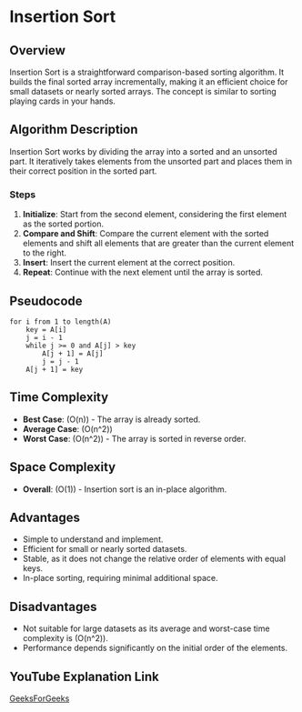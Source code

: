 # Insertion Sort

## Overview

Insertion Sort is a straightforward comparison-based sorting algorithm. It builds the final sorted array incrementally, making it an efficient choice for small datasets or nearly sorted arrays. The concept is similar to sorting playing cards in your hands.

## Algorithm Description

Insertion Sort works by dividing the array into a sorted and an unsorted part. It iteratively takes elements from the unsorted part and places them in their correct position in the sorted part.

### Steps

1. **Initialize**: Start from the second element, considering the first element as the sorted portion.
2. **Compare and Shift**: Compare the current element with the sorted elements and shift all elements that are greater than the current element to the right.
3. **Insert**: Insert the current element at the correct position.
4. **Repeat**: Continue with the next element until the array is sorted.

## Pseudocode

```plaintext
for i from 1 to length(A)
    key = A[i]
    j = i - 1
    while j >= 0 and A[j] > key
        A[j + 1] = A[j]
        j = j - 1
    A[j + 1] = key
```

## Time Complexity

- **Best Case**: \(O(n)\) - The array is already sorted.
- **Average Case**: \(O(n^2)\)
- **Worst Case**: \(O(n^2)\) - The array is sorted in reverse order.

## Space Complexity

- **Overall**: \(O(1)\) - Insertion sort is an in-place algorithm.

## Advantages

- Simple to understand and implement.
- Efficient for small or nearly sorted datasets.
- Stable, as it does not change the relative order of elements with equal keys.
- In-place sorting, requiring minimal additional space.

## Disadvantages

- Not suitable for large datasets as its average and worst-case time complexity is \(O(n^2)\).
- Performance depends significantly on the initial order of the elements.


## YouTube Explanation Link

[GeeksForGeeks](https://www.youtube.com/watch?v=OGzPmgsI-pQ)
